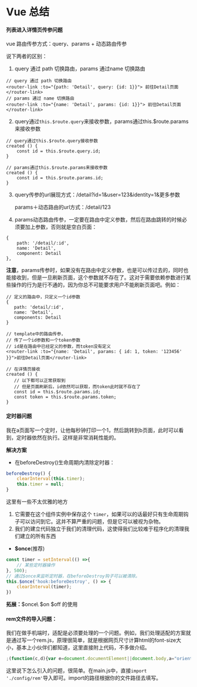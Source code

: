 # Vue 总结



#### 列表进入详情页传参问题

vue 路由传参方式：query、params + 动态路由传参

说下两者的区别：

1. query 通过 path 切换路由，params 通过name 切换路由

```vue
// query 通过 path 切换路由
<router-link :to="{path: 'Detail', query: {id: 1}}"> 前往Detail页面 </router-link>
// params 通过 name 切换路由
<router-link :to="{name: 'Detail', params: {id: 1}}"> 前往Detail页面 </router-link>
```

2. query通过`this.$route.query`来接收参数，params通过this.$route.params来接收参数

```vue
// query通过this.$route.query接收参数
created () {
    const id = this.$route.query.id;
}

// params通过this.$route.params来接收参数
created () {
    const id = this.$route.params.id;
}
```

3. query传参的url展现方式：/detail?id=1&user=123&identity=1&更多参数

   params＋动态路由的url方式：/detail/123

4. params动态路由传参，一定要在路由中定义参数，然后在路由跳转的时候必须要加上参数，否则就是空白页面：

```vue
{      
    path: '/detail/:id',      
    name: 'Detail',      
    component: Detail    
},
```

**注意**，params传参时，如果没有在路由中定义参数，也是可以传过去的，同时也能接收到，但是一旦刷新页面，这个参数就不存在了。这对于需要依赖参数进行某些操作的行为是行不通的，因为你总不可能要求用户不能刷新页面吧。例如：

 ```vue
// 定义的路由中，只定义一个id参数
{
    path: 'detail/:id',
    name: 'Detail',
    components: Detail
}

// template中的路由传参，
// 传了一个id参数和一个token参数
// id是在路由中已经定义的参数，而token没有定义
<router-link :to="{name: 'Detail', params: { id: 1, token: '123456' }}">前往Detail页面</router-link>

// 在详情页接收
created () {
    // 以下都可以正常获取到
    // 但是页面刷新后，id依然可以获取，而token此时就不存在了
    const id = this.$route.params.id;
    const token = this.$route.params.token;
}
 ```





#### 定时器问题

我在a页面写一个定时，让他每秒钟打印一个1，然后跳转到b页面，此时可以看到，定时器依然在执行。这样是非常消耗性能的。

**解决方案**

+ 在beforeDestroy()生命周期内清除定时器：

```js
beforeDestroy() {
    clearInterval(this.timer);        
    this.timer = null;
}
```

这里有一些不太优雅的地方

1. 它需要在这个组件实例中保存这个 `timer`，如果可以的话最好只有生命周期钩子可以访问到它。这并不算严重的问题，但是它可以被视为杂物。
2. 我们的建立代码独立于我们的清理代码，这使得我们比较难于程序化的清理我们建立的所有东西

+ **$once**(推荐)

```js
const timer = setInterval(() =>{                    
    // 某些定时器操作                
}, 500);            
// 通过$once来监听定时器，在beforeDestroy钩子可以被清除。
this.$once('hook:beforeDestroy', () => {            
    clearInterval(timer);                                    
})
```

**拓展：**$once\ $on $off 的使用





#### **rem文件的导入问题：**

我们在做手机端时，适配是必须要处理的一个问题。例如，我们处理适配的方案就是通过写一个rem.js，原理很简单，就是根据网页尺寸计算html的font-size大小，基本上小伙伴们都知道，这里直接附上代码，不多做介绍。

```js
;(function(c,d){var e=document.documentElement||document.body,a="orientationchange" in window?"orientationchange":"resize",b=function(){var f=e.clientWidth;e.style.fontSize=(f>=750)?"100px":100*(f/750)+"px"};b();c.addEventListener(a,b,false)})(window);复制代码
```

这里说下怎么引入的问题，很简单。在main.js中，直接`import './config/rem'`导入即可。import的路径根据你的文件路径去填写。
